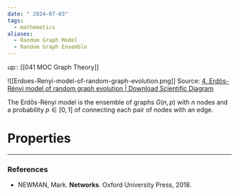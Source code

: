 ```yaml
---
date: " 2024-07-03"
tags:
  - mathematics
aliases:
  - Random Graph Model
  - Random Graph Ensemble
---
```


up:: [[041 MOC Graph Theory]]

![[Erdoes-Renyi-model-of-random-graph-evolution.png]]
Source: [4. Erdös-Rényi model of random graph evolution | Download Scientific Diagram](https://www.researchgate.net/figure/Erdoes-Renyi-model-of-random-graph-evolution_fig6_265143228)

The Erdős-Rényi model is the ensemble of graphs $G(n, p)$ with $n$ nodes and a probability $p \in [0,1]$ of connecting each pair of nodes with an edge.

# Properties


---
### References
- NEWMAN, Mark. **Networks**. Oxford University Press, 2018.